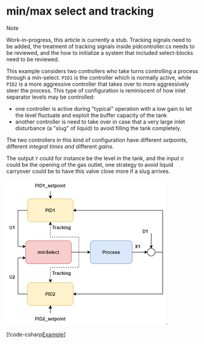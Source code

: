 # min/max select and tracking

> [!Note] 
> Work-in-progress, this article is currently a stub.
> Tracking signals need to be added, the treatment of tracking signals inside
> pidcontroller.cs needs to be reviewed, and the how to initialize a system that
> included select-blocks need to be reviewed.

This example considers two controllers who take turns controlling a process through a min-select.
``PID1`` is the controller which is normally active, while ``PID2`` is a more aggressive controller that 
takes over to more aggressively steer the process. 
This type of configuration is reminiscent of how inlet separator levels may be controlled:
- one controller is active during "typical" operation with a low gain to let the level fluctuate and exploit
the buffer capacity of the tank
- another controller is need to take over in case that a very large inlet disturbance (a "slug" of liquid) to avoid filling 
 the tank completely.

The two controllers in this kind of configuration have different *setpoints*, different *integral times* *and* different *gains*. 

The output ``Y`` could for instance be the level in the tank, and the input ``U`` could be the opening of the gas outlet, one strategy to avoid liquid carryover could be to have this valve close more if a slug arrives.


![pid-tracking](/images/ex_minselect.png). 

[!code-csharp[Example](../TimeSeriesAnalysis.Tests/Examples/ProcessControl.cs?name=MinSelect)]
